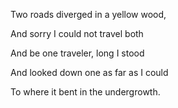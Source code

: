 Two roads diverged in a yellow wood,

And sorry I could not travel both

And be one traveler, long I stood

And looked down one as far as I could

To where it bent in the undergrowth.

